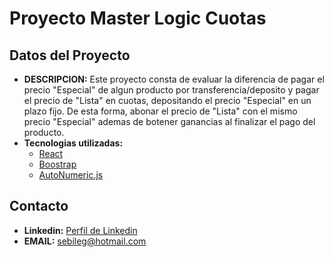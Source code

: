 # Proyecto Master Logic Cuotas
## Datos del Proyecto
- **DESCRIPCION:** Este proyecto consta de evaluar la diferencia de pagar el precio "Especial" de algun producto por transferencia/deposito y pagar el precio de "Lista" en cuotas, depositando el precio "Especial" en un plazo fijo. De esta forma, abonar el precio de "Lista" con el mismo precio "Especial" ademas de botener ganancias al finalizar el pago del producto.
- **Tecnologias utilizadas:**
    - [React](https://es.reactjs.org/)
    - [Boostrap](https://getbootstrap.com/)
    - [AutoNumeric.js](https://docs.autonumeric.org/)
## Contacto
- **Linkedin:** [Perfil de Linkedin](https://www.linkedin.com/in/sebastian-legnazzi/)
- **EMAIL:** sebileg@hotmail.com
